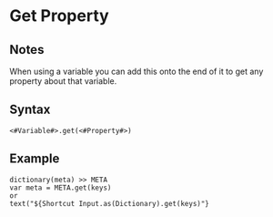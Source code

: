 # Get Property
## Notes
When using a variable you can add this onto the end of it to get any property about that variable.
## Syntax
```
<#Variable#>.get(<#Property#>)
```
## Example
```
dictionary(meta) >> META
var meta = META.get(keys)
or
text("${Shortcut Input.as(Dictionary).get(keys)"}
```